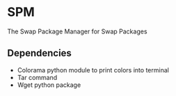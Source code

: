 # SPM
The Swap Package Manager for Swap Packages

## Dependencies 

* Colorama python module to print colors into terminal
* Tar command
* Wget python package

